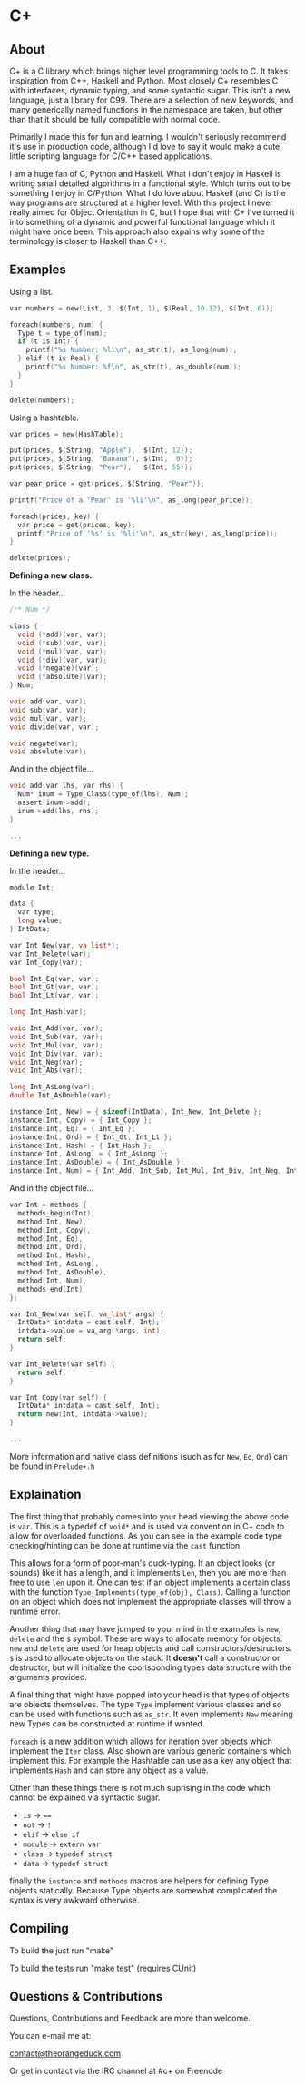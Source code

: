 C+
==

About
-----

C+ is a C library which brings higher level programming tools to C. It takes inspiration from C++, Haskell and Python. Most closely C+ resembles C with interfaces, dynamic typing, and some syntactic sugar. This isn't a new language, just a library for C99. There are a selection of new keywords, and many generically named functions in the namespace are taken, but other than that it should be fully compatible with normal code.

Primarily I made this for fun and learning. I wouldn't seriously recommend it's use in production code, although I'd love to say it would make a cute little scripting language for C/C++ based applications.

I am a huge fan of C, Python and Haskell. What I don't enjoy in Haskell is writing small detailed algorithms in a functional style. Which turns out to be something I enjoy in C/Python. What I do love about Haskell (and C) is the way programs are structured at a higher level. With this project I never really aimed for Object Orientation in C, but I hope that with C+ I've turned it into something of a dynamic and powerful functional language which it might have once been. This approach also expains why some of the terminology is closer to Haskell than C++.

Examples
--------

Using a list.

```c
var numbers = new(List, 3, $(Int, 1), $(Real, 10.12), $(Int, 6));

foreach(numbers, num) {
  Type t = type_of(num);
  if (t is Int) {
    printf("%s Number: %li\n", as_str(t), as_long(num));
  } elif (t is Real) {
    printf("%s Number: %f\n", as_str(t), as_double(num));
  }
}

delete(numbers);
```

Using a hashtable.

```c
var prices = new(HashTable);

put(prices, $(String, "Apple"),  $(Int, 12)); 
put(prices, $(String, "Banana"), $(Int,  6)); 
put(prices, $(String, "Pear"),   $(Int, 55)); 

var pear_price = get(prices, $(String, "Pear"));

printf("Price of a 'Pear' is '%li'\n", as_long(pear_price));

foreach(prices, key) {
  var price = get(prices, key);
  printf("Price of '%s' is '%li'\n", as_str(key), as_long(price));
}

delete(prices);
```

__Defining a new class.__

In the header...

```c
/** Num */

class {
  void (*add)(var, var);
  void (*sub)(var, var);
  void (*mul)(var, var);
  void (*div)(var, var);
  void (*negate)(var);
  void (*absolute)(var);
} Num;

void add(var, var);
void sub(var, var);
void mul(var, var);
void divide(var, var);

void negate(var);
void absolute(var);
```

And in the object file...

```c
void add(var lhs, var rhs) {
  Num* inum = Type_Class(type_of(lhs), Num);
  assert(inum->add);
  inum->add(lhs, rhs);
}

...
```

__Defining a new type.__

In the header...

```c
module Int;

data {
  var type;
  long value;
} IntData;

var Int_New(var, va_list*);
var Int_Delete(var);
var Int_Copy(var);

bool Int_Eq(var, var);
bool Int_Gt(var, var);
bool Int_Lt(var, var);

long Int_Hash(var);

void Int_Add(var, var);
void Int_Sub(var, var);
void Int_Mul(var, var);
void Int_Div(var, var);
void Int_Neg(var);
void Int_Abs(var);

long Int_AsLong(var);
double Int_AsDouble(var);

instance(Int, New) = { sizeof(IntData), Int_New, Int_Delete };
instance(Int, Copy) = { Int_Copy };
instance(Int, Eq) = { Int_Eq };
instance(Int, Ord) = { Int_Gt, Int_Lt };
instance(Int, Hash) = { Int_Hash };
instance(Int, AsLong) = { Int_AsLong };
instance(Int, AsDouble) = { Int_AsDouble };
instance(Int, Num) = { Int_Add, Int_Sub, Int_Mul, Int_Div, Int_Neg, Int_Abs };
```

And in the object file...

```c
var Int = methods {
  methods_begin(Int),
  method(Int, New), 
  method(Int, Copy),
  method(Int, Eq), 
  method(Int, Ord),
  method(Int, Hash),
  method(Int, AsLong),
  method(Int, AsDouble),
  method(Int, Num),
  methods_end(Int)
};

var Int_New(var self, va_list* args) {
  IntData* intdata = cast(self, Int);
  intdata->value = va_arg(*args, int);
  return self;
}

var Int_Delete(var self) {
  return self;
}

var Int_Copy(var self) {
  IntData* intdata = cast(self, Int);
  return new(Int, intdata->value);
}

...
```

More information and native class definitions (such as for ```New```, ```Eq```, ```Ord```) can be found in ```Prelude+.h```

Explaination
------------

The first thing that probably comes into your head viewing the above code is ```var```. This is a typedef of ```void*``` and is used via convention in C+ code to allow for overloaded functions. As you can see in the example code type checking/hinting can be done at runtime via the ```cast``` function.

This allows for a form of poor-man's duck-typing. If an object looks (or sounds) like it has a length, and it implements ```Len```, then you are more than free to use ```len``` upon it. One can test if an object implements a certain class with the function ```Type_Implements(type_of(obj), Class)```. Calling a function on an object which does not implement the appropriate classes will throw a runtime error.

Another thing that may have jumped to your mind in the examples is ```new```, ```delete``` and the ```$``` symbol. These are ways to allocate memory for objects. ```new``` and ```delete``` are used for heap objects and call constructors/destructors. ```$``` is used to allocate objects on the stack. It __doesn't__ call a constructor or destructor, but will initialize the coorisponding types data structure with the arguments provided.

A final thing that might have popped into your head is that types of objects are objects themselves. The type ```Type``` implement various classes and so can be used with functions such as ```as_str```. It even implements ```New``` meaning new Types can be constructed at runtime if wanted.

```foreach``` is a new addition which allows for iteration over objects which implement the ```Iter``` class. Also shown are various generic containers which implement this. For example the Hashtable can use as a key any object that implements ```Hash``` and can store any object as a value.

Other than these things there is not much suprising in the code which cannot be explained via syntactic sugar.

* ```is``` -> ```==```
* ```not``` -> ```!```
* ```elif``` -> ```else if```
* ```module``` -> ```extern var```
* ```class``` -> ```typedef struct```
* ```data``` -> ```typedef struct```

finally the ```instance``` and ```methods``` macros are helpers for defining Type objects statically. Because Type objects are somewhat complicated the syntax is very awkward otherwise.

Compiling
---------

To build the just run "make"

To build the tests run "make test" (requires CUnit)

Questions & Contributions
-------------------------

Questions, Contributions and Feedback are more than welcome.

You can e-mail me at:

contact@theorangeduck.com

Or get in contact via the IRC channel at #c+ on Freenode

